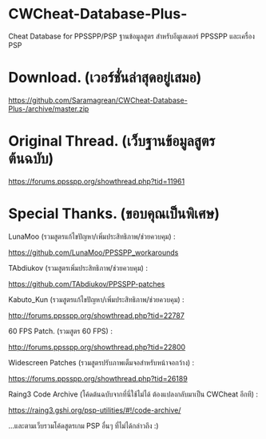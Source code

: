 # CWCheat-Database-Plus-
Cheat Database for PPSSPP/PSP
ฐานข้อมูลสูตร สำหรับอีมูเลเตอร์ PPSSPP และเครื่อง PSP

# Download. (เวอร์ชั่นล่าสุดอยู่เสมอ)
https://github.com/Saramagrean/CWCheat-Database-Plus-/archive/master.zip

# Original Thread. (เว็บฐานข้อมูลสูตรต้นฉบับ)
https://forums.ppsspp.org/showthread.php?tid=11961

# Special Thanks. (ขอบคุณเป็นพิเศษ)

LunaMoo (รวมสูตรแก้ไขปัญหา/เพิ่มประสิทธิภาพ/ช่วยควบคุม) :

https://github.com/LunaMoo/PPSSPP_workarounds

TAbdiukov (รวมสูตรเพิ่มประสิทธิภาพ/ช่วยควบคุม) :

https://github.com/TAbdiukov/PPSSPP-patches

Kabuto_Kun (รวมสูตรแก้ไขปัญหา/เพิ่มประสิทธิภาพ/ช่วยควบคุม) :

http://forums.ppsspp.org/showthread.php?tid=22787

60 FPS Patch. (รวมสูตร 60 FPS) :

http://forums.ppsspp.org/showthread.php?tid=22800

Widescreen Patches (รวมสูตรปรับภาพเต็มจอสำหรับหน้าจอกว้าง) :

https://forums.ppsspp.org/showthread.php?tid=26189

Raing3 Code Archive (โค้ดต้นฉบับจากที่นี่ใช้ไม่ได้ ต้องแปลงกลับมาเป็น CWCheat อีกที) :

https://raing3.gshi.org/psp-utilities/#!/code-archive/

...และตามเว็บรวมโค้ดสูตรเกม PSP อื่นๆ ที่ไม่ได้กล่าวถึง :)
